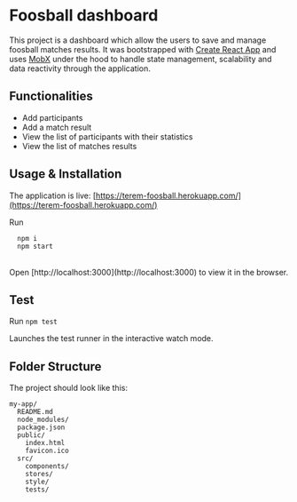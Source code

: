 # Foosball dashboard
This project is a dashboard which allow the users to save and manage foosball matches results.
It was bootstrapped with [Create React App](https://github.com/facebookincubator/create-react-app) and 
uses [MobX](https://mobx.js.org/) under the hood to handle state management, scalability and data reactivity through
the application.

## Functionalities
- Add participants
- Add a match result
- View the list of participants with their statistics
- View the list of matches results

## Usage & Installation 

The application is live: [https://terem-foosball.herokuapp.com/](https://terem-foosball.herokuapp.com/)

Run 
```
  npm i
  npm start
```
<br>
Open [http://localhost:3000](http://localhost:3000) to view it in the browser.

## Test

Run ```npm test```

Launches the test runner in the interactive watch mode.<br>

## Folder Structure

The project should look like this:

```
my-app/
  README.md
  node_modules/
  package.json
  public/
    index.html
    favicon.ico
  src/
    components/
    stores/
    style/
    tests/
```